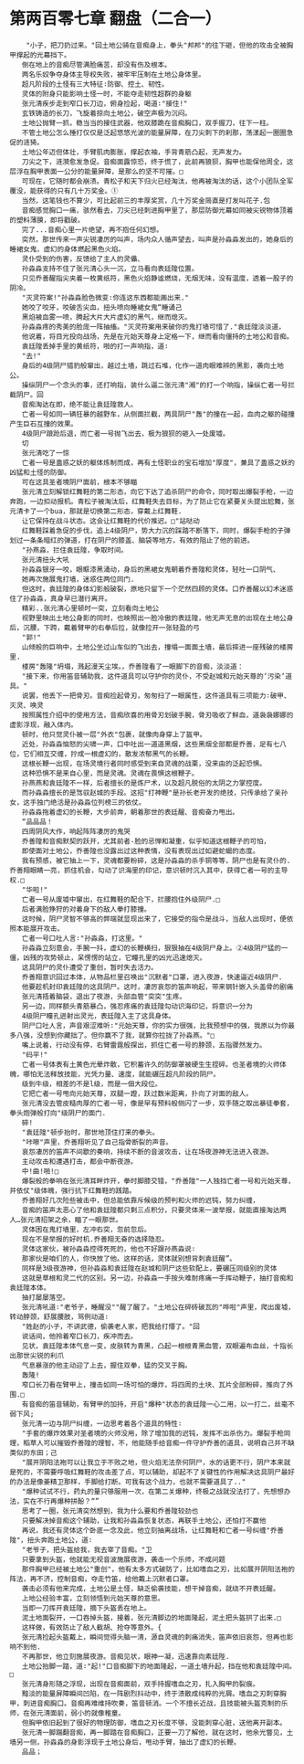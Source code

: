 # 第两百零七章 翻盘（二合一）
        "小子，把刀扔过来。"回土地公骑在音痴身上，拳头"邦邦"的往下砸，但他的攻击全被胸甲撑起的光幕挡下。
       倒在地上的音痴尽管满脸痛苦，却没有伤及根本。
       两名乐奴争夺身体主导权失败，被牢牢压制在土地公身体里。
       超凡阶段的土怪有三大特征∶防御、控土、韧性。
       灵体的附身只能影响土怪一时，不能夺走韧性超群的身躯
       张元清疾步走到窄口长刀边，俯身捡起，喝道∶"接住!"
       玄铁铸造的长刀，飞旋着掠向土地公，破空声极为沉闷。
       土地公抛臂一抓，稳当当的接住武器，他双膝跪在音痴胸口，双手握刀，往下一柱。
       不管土地公怎么捶打仅仅是泛起悠悠光波的能量屏障，在刀尖刺下的刹那，荡漾起一圈圈急促的涟猗。
       土地公年迈但体壮，手臂肌肉膨胀，撑起衣袖，手背青筋凸起，无声发力。
       刀尖之下，涟漪愈发急促。音痴面露惊恐，终于慌了，此前再狼狈，胸甲也能保他周全，这层浮在胸甲表面一公分的能量屏障，是那么的坚不可摧。□
       可现在，它随时都会崩渍。青松子和天下归火已经淘汰，他再被淘汰的话，这个小团队全军覆没，能获得的只有几十万奖金。①
       当然，这笔钱也不算少，可比起前三的丰厚奖赏，几十万奖金简直是打发叫花子.包
       音痴感觉胸口一痛，骇然看去，刀尖已经刺进胸甲里了，那层防御光幕如同被尖锐物体顶着的塑料薄膜，即将戳破。
       完了...音痴心里一片绝望，再不抱任何幻想。
       突然，那世传来一声尖锐凄厉的叫声，场内众人循声望去，叫声是孙淼淼发出的，她身后的睡裙女鬼，虚幻的身体燃起黑色火焰。
       灵仆受到的伤害，反馈给了主人的灵儡、
       孙淼淼支持不住了张元清心头一沉，立马看向表廷隍位置。
       只见乔善醒指尖夹着一枚黄纸符，黑色火焰静谧燃烧，无烟无味，没有温度，透着一股子的阴冷。
       "灭灵符案!"孙淼淼脸色微变∶你连这东西都能画出来."
       她咬了咬牙，咬破舌尖血，扭头喷向睡裙女鬼“睡诵己
       黑焰被血雾一喷，腾起大片大片虚幻的黑气，继而熄灭。
       孙淼淼疼的秀美的脸庞一阵抽搐。"灭灵符案用来破你的鬼打墙可惜了."袁廷隍淡淡道，
       他说着，将目光投向战场，先是在元始天尊身上定格一下，继而看向僵持的土地公和音痴。
       袁廷隍丢掉手里的黄纸符，啪的打一声响指，道∶
       "去!"
       身后的4级阴尸猎豹般窜出，越过土墙，跳过石堆，化作一道肉眼难辨的黑影，袭向土地公。
       操纵阴尸一个念头的事，还打响指，装什么逼二张元清"湘"的打一个响指，操纵亡者一号拦截阴尸。回
       音痴淘达在即，绝不能让袁廷隍救人。
       亡者一号如同一辆狂暴的越野车，从侧面拦截，两具阴尸"轰"的撞在一起，血肉之躯的碰撞产生巨石互撞的效果。
       4级阴尸踉跄后退，而亡者一号抛飞出去，极为狼狈的砸入一处废墟。
       切
       张元清吃了一惊
       亡者一号是蛊惑之妖的躯体炼制而成，再有土怪职业的宝石增加"厚度"，兼具了蛊惑之妖的凶猛和土怪的防御。
       可在这具圣者境阴尸面前，根本不够瞄
       张元清立刻解锁红舞鞋的第二形态，向它下达了追杀阴尸的命令，同时取出爆裂手枪，一边奔跑，一边扣动报机。青松子被淘汰后，红舞鞋失去目标，为了防止它在紧要关头提出尬舞，张元清卡了一个bua，那就是切换第二形态，穿戴上红舞鞋.
       让它保持在战斗状态。这会让红舞鞋的代价推迟。□"站哒动
       红舞鞋踩着急促的步伐，追上4级阴尸，势大力沉的踩踏不断落下，同时，爆裂手枪的子弹划过一条条暗红的弹道，打在阴尸的膝盖、脑袋等地方，有效的阻止了他的前进。
       "孙燕淼，拦住袁廷隍，争取时间。
       张元清扭头大吼
       孙淼淼银牙一咬，眼眶漆黑涌动，身后的黑裙女鬼朝着乔善隍和灵体，轻吐一口阴气、
       她再次施展鬼打墙，迷惑住两位同门.
       但这时，袁廷隍的身体幻影般破裂，原地只留下一个茫然四顾的灵体。口乔善醒以幻术迷惑住了孙淼淼，真身早已潜行离开。
       精彩..张元清心里顿时一突，立刻看向土地公
       视野里映出土地公身影的同时，也映照出一脸冷傲的表廷隍，他无声无息的出现在土地公身后，沉腰，下跨，戴着臂甲的右拳后拉，就像拉开一张轻盈的弓
       "郭!"
       山倾般的巨响中，土地公坐过山车似的飞出去，撞塌一面面土墙，最后摔进一座残破的楼房里.
       楼房"轰隆"坍塌，溅起漫天尘埃。，乔善隍看了一眼脚下的音痴，淡淡道：
       "接下来，你用笛音辅助我，这件道具可以守护你的灵仆，不受赵城和元始天尊的‘污染‘道具。"
       说罢，他丢下一把骨刃。音痴捡起骨刃，匆匆扫了一眼属性，这件道具有三项能力∶破甲、灭灵、唤灵
       按照属性介绍中的使用方法，音痴欣喜的用骨刃划破手腕，骨刃吸收了鲜血，道袅袅娜娜的虚影浮现，融入体内。
       顿时，他只觉灵仆被一层"外衣"包裹，就像肉身穿上了盔甲。
       近处，孙淼淼恼怒的尖啸一声，口中吐出一道道黑烟，这些黑烟全部都是乔善，足有七八位，它们相互交缠，拧成一根虚幻的，散发浓郁黑气的长鞭。
       这根长鞭一出现，在场灵境行者同时感受到来自灵魂的战栗，没来由的泛起恐惧。
       这种恐惧不是来自心里，而是灵魂。灵魂在畏惧这根鞭子。
       孙燕燕和袁廷隍不一样，后者擅长的是炼尸术，以及超凡脱俗的太阴之力掌控度。
       而孙淼淼擅长的是驾驭赵城的手段。这招"打神鞭"是孙长老开发的绝技，只传承给了亲孙女，这手独门绝活是孙淼淼位列榜三的依仗。
       孙淼淼拖着虚幻的长鞭，大步前奔，朝着那世的表廷醒、音痴奋力甩出。
       “品品品！
       四周阴风大作，响起阵阵凄厉的鬼哭
       乔善隍和音痴默契的跃开，尤其前者-脸的忌惮和凝重，似乎知道这根鞭子的可怕，
       即使面对土地公，乔善隍也没露出过这种表情，没有表现出过如避蛇蝎的态度。
       我有预感，被它抽上一下，灵魂都要粉碎，这是孙淼淼的杀手铜等等，阴尸也是有灵仆的.乔善翔眼睛一亮，抓住机会，勾动了识海里的印记，意识顿时沉入其中，获得亡者一号的主导权.□
       "华啦!"
       亡者一号从废墟中窜出，在红舞鞋的配合下，拦腰抱住外级阴尸.□
       后者满脸狰狩的对着身下的敌人拳打膝撞。
       这时候，阴尸灵智不够高的弊端就显现出来了，它接受的指令是战斗，当敌人出现时，便依照本能展开攻击。
       亡者一号口吐人言∶"孙淼淼，打这里。"
       孙淼淼立刻意会，手腕一抖，虚幻的长鞭横扫，狠狠抽在4级阴尸身上。②4级阴尸猛的一僵，凶残的攻势顿止，呆愣愣的站立，它瞳孔里的凶光迅速熄灭。
       这具阴尸的灵仆遭受了重创，暂时失去活力。
       乔善翔意识回过本体，从物品栏里召唤出"沉默者"口罩，进入夜游，快速逼近4级阴尸.
       他要趁机封印袁廷隍的这具阴尸。这时，凄厉哀怨的笛声响起，带来钢针嵌入头盖骨的剧痛
       张元清捂着脑袋，退出了夜游，头部血管"突突"生疼。
       另一边，同样额头青筋暴凸，强忍疼痛的袁廷隍勾动识海印记，将意识一分为
       4级阴尸瞳孔迸射出灵光，表廷隍入主了这具身体。
       阴尸口吐人言，声音艰涩难听∶"元始天尊，你的实力很强，比我预想中的强，我原以为你最多八强，没想到你藏拙了。但你赢不了我，就算你拉拢了孙淼燕。"□
       嘴上说着，行动没有停，右臂雷霆般探出，抓住亡者一号的脖颈，五指骤然发力。
       "码平!"
       亡者一号体表有土黄色光晕炸散，它积蓄许久的防御罩被硬生生捏碎。也圣者境的火师体魄，哪怕无法释放技能，光凭力量、速度，就能碾压超凡阶段的阴尸。
       级到牛级，相差的不是l级，而是一佃大段位。
       它把亡者一号甩向元始天尊，双腿一蹬，跃过数米距离，扑向了对面的敌人。
       张元清没去管皮糙肉厚的亡者一号，像是早有预料般侧闪了一步，双手随之取出暴徒拳套，拳头炮弹般打向"级阴尸的面门.
       碎!
       "袁廷隍"顿步抬时，那世地顶住打来的拳头。
       "咔嚓"声里，乔善翔听见了自己指骨断裂的声音。
       哀怨凄厉的笛声不间歇的奏响，持续不断的音波攻击，让在场夜游神无法进入夜游。
       主动攻击和遭遇打击，都会中断夜游。
       中!曲!啪!□
       爆裂般的拳响在张元清耳畔炸开，拳时脚膝交错，"乔善隍"一人独挡亡者一号和元始天尊，并依仗"级体魄，强行抗下红舞鞋的践踏。
       乔善翔好几次险些被击中，但总能依靠斥候级的预判和火师的迟钝，努力纠缠，
       音痴的笛声太恶心了他和袁廷隍都只剩三点积分，只要灵体来一波举报，就能直接淘达两人…张元清招架之余，瞄了一眼那世。
       灵体困在鬼打墙里，左冲右突，忽前忽后。
       现在不是举报的好时机.乔善翔无奋的选择隐忍。
       灵体这家伙，被孙淼淼控得死死的，他也不好跟孙燕淼说∶
       那家伙是咱们的人，你快放了他。这样的话，灵体就别想背刺袁廷醒”。
       同样是3级夜游神，但孙淼淼和袁廷隍在赵城和阴尸这些软配上，要碾压同级别的灵体
       这就是草根和灵二代的区别。另一边，孙淼淼一手按头难耐疼痛一手挥动鞭子，抽打音痴和袁廷隍本体。
       抽打屡屡落空。
       张元清吼道∶"老爷子，睡醒没""醒了醒了。"土地公在碎砖破瓦的"哗啦"声里，爬出废墟，转动脖颈，舒展腰肢，骂例动道∶
       "姓赵的小子，不讲武德，偷袭老人家，把我给打懵了。"回
       说话间，他拎着窄口长刀，疾冲而去。
       见状，袁廷隍本体气息一变，皮肤转为青黑，凸起一根根青黑血管，双眼遍布血丝，十指长出那世尖锐的利爪
       气息暴涨的他主动迎了上去，握住双拳，猛的交叉于胸。
       轰隆!
       窄口长刀看在臂甲上，撞击如同一场可怕的爆炸，将四周的土块、瓦片全部粉碎，推向了外围.□
       有音痴的笛音辅助，有臂甲的加持，开启"爆种"状态的袁廷隍一心二用，以一打二，丝毫不弱下风;
       张元清一边与阴尸纠缠，一边思考着各个道具的特性∶
       "手套的爆炸效果对圣者境的火师没用，除了增加我的迟钝，发挥不出杀伤力。爆裂手枪同理，稻草人可以摧毁乔善隍的理智，不，他能随手给音痴一件守护乔善的道具，说明自己并不缺类似的东田；己
       "展开阴阳法袍可以让我立于不败之地，但火焰无法奈何阴尸，水的话更不行，阴尸本来就是死的，不需要呼吸红舞鞋的攻击差了点，可以辅助，却起不了关键性的作用解决这具阴尸最好的办法是像姜精卫那样，手脚给打断。可我有这个战力，也就不需要道具了.."
       "爆种试试不行，药丸的量只够服用一次，在第二关爆种，终极之战就没法打了，先想想办法，实在不行再爆种拼酚？“”
       思考了一圈，张元清突然想到，我为什么要和乔善隍较劲也
       只要解决掉音痴这个辅助，让我和孙淼淼恢复状态，再联手土地公，还怕打不赢他
       再说，我还有灵体这个卧底一念及此，他立刻抽离战场，让红舞鞋和亡者一号纠缠"乔善隍"，扭头奔跑土地公，道∶
       "老爷子，把头盔给我，我去宰了音痴。"卫
       只要拿到头盔，他就能无视音波施展夜游，袭击一个乐师，不成问题
       那件胸甲已经被土地公"重创"，他有太多方式破防了，比如嗜血之刃，比如展开阴阳法袍的阵法，再不济，控制音痴，夺走竹笛，给他戴上沉默者口罩。
       袭击必须有他来完成，土地公是土怪，缺乏偷袭技能，想干掉音痴，就绕不开表廷醒。
       上地公经验丰富，立刻领悟到元始天尊的意思。
       当即一刀挥开袁廷隍，摘下头盔丢在地上。
       泥土地面裂开，一口吞掉头盔，接着，张元清脚边的地面隆起，泥土把头盔拱了出来.□
       这样做，有效防止了敌人截胡、抢夺等意外。{
       张元清捡起头盔戴上，瞬间觉得头脑一清，源自灵魂的刺痛消失，笛声依旧哀怨，但再也影响不到他.
       不再那世，他立刻施展夜游。音痴见状，眼神一凝，迅速靠向素廷陛.
       土地公抬脚一踏，道∶"起!"口音痴脚下的地面隆起，一道土墙升起，挡在他和袁廷隍中间。□
       张元清身形随之浮现，出现在音痴面前，双手持握嗜血之刃，扎入胸甲的裂痕。
       黯淡的能量屏障瞬间凹陷，在一阵剧烈抖动中，终于溃散成纯粹的光屑。嗜血之刃刺穿胸甲，刺进音痴胸口。音痴再难维持吹奏，笛音顿消。一个不擅长近战，且技能被头盔克制的乐师，在张元清面前，弱小的就像稚童。
       但胸甲依旧起到了很好的物理防御，嗜血之刃长度不够，没能刺穿心脏，送他离开副本。
       张元清一脚踹翻音痴，再一脚踏在音痴胸口，正要一刀了解他，就在这时，他余光瞥见，土墙另一侧，孙淼淼的身影浮现于土地公身后，甩动手臂，抽出了虚幻的长鞭。
       品品；